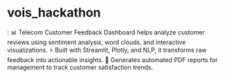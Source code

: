 # vois_hackathon
:  📊 Telecom Customer Feedback Dashboard helps analyze customer reviews using sentiment analysis, word clouds, and interactive visualizations. ⚡ Built with Streamlit, Plotly, and NLP, it transforms raw feedback into actionable insights. 📑 Generates automated PDF reports for management to track customer satisfaction trends.
